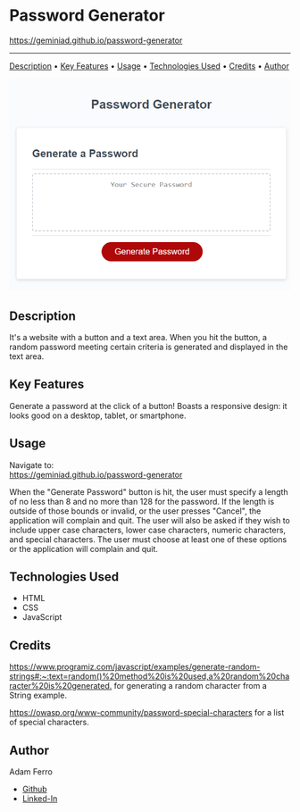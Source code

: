 # Password Generator

<https://geminiad.github.io/password-generator>

------------------------------------------------

<a href="#description">Description</a> •
<a href="#key-features">Key Features</a> •
<a href="#usage">Usage</a> •
<a href="#technologies-used">Technologies Used</a> •
<a href="#credits">Credits</a> •
<a href="#author">Author</a>

[![Password Generator Application Image](./assets/images/password-generator-demo.png)](https://geminiad.github.io/password-generator)

## Description

It's a website with a button and a text area. When you hit the button, a random password meeting certain criteria is generated and displayed in the text area.

## Key Features

Generate a password at the click of a button! Boasts a responsive design: it looks good on a desktop, tablet, or smartphone.

## Usage

Navigate to:   
<https://geminiad.github.io/password-generator>

When the "Generate Password" button is hit, the user must specify a length of no less than 8 and no more than 128 for the password. If the length is outside of those bounds or invalid, or the user presses "Cancel", the application will complain and quit. The user will also be asked if they wish to include upper case characters, lower case characters, numeric characters, and special characters. The user must choose at least one of these options or the application will complain and quit.

## Technologies Used

- HTML
- CSS
- JavaScript

## Credits

<https://www.programiz.com/javascript/examples/generate-random-strings#:~:text=random()%20method%20is%20used,a%20random%20character%20is%20generated.>
for generating a random character from a String example.

<https://owasp.org/www-community/password-special-characters>
for a list of special characters.

## Author

Adam Ferro
- [Github](https://github.com/GeminiAd)
- [Linked-In](https://www.linkedin.com/in/adam-ferro)